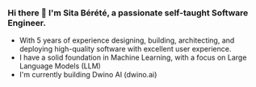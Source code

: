 ### Hi there 👋 I'm Sita Bérété, a passionate self-taught Software Engineer.
- With 5 years of experience designing, building, architecting, and deploying high-quality software with excellent user experience. 
- I have a solid foundation in Machine Learning, with a focus on Large Language Models (LLM)
- I'm currently building Dwino AI (dwino.ai)


<!--- - 🔭 I’m currently working at [Bayzat](http://bayzat.com) --->
<!--- - 🌱 I’m learning Microservices architectural pattern --->
<!--- - 👯 I’m looking to collaborate on Microservices based systems --->
<!--- - 📫 How to reach me: sita@berete.dev --->
<!--- - 💬 Ask me about Software Engineering related topics --->
<!--- - 😄 Pronouns: he/him --->
<!--- - ⚡ Fun fact: ...--->

<!--- [![Sita's GitHub stats](https://github-readme-stats.vercel.app/api?username=sitatec&count_private=true&show_icons=true)](https://github.com/anuraghazra/github-readme-stats) --->
<!-- [![Top Langs](https://github-readme-stats.vercel.app/api/top-langs/?username=sitatec&langs_count=10&layout=compact&custom_title=My%20repos%27%20languages&hide=html,css,shell,plpgsql,qmake,ruby,twig,objective-c,purebasic)](https://github.com/anuraghazra/github-readme-stats) -->
